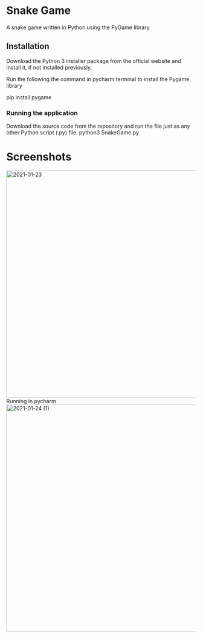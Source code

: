# Snake Game
A snake game written in Python using the PyGame library

## Installation 
Download the Python 3 installer package from the official website and install it, if not installed previously.

Run the following the command in pycharm terminal to install the Pygame library

pip install pygame

### Running the application
Download the source code from the repository and run the file just as any other Python script (.py) file.
python3 SnakeGame.py


# Screenshots
<img width="601" alt="2021-01-23" src="https://user-images.githubusercontent.com/77839544/105632772-04d52d00-5e7b-11eb-894a-ecc34c6df58f.png">
Running in pycharm

<img width="601" alt="2021-01-24 (1)" src="https://user-images.githubusercontent.com/77839544/105632928-d0ae3c00-5e7b-11eb-85aa-7efaf68292db.png">






